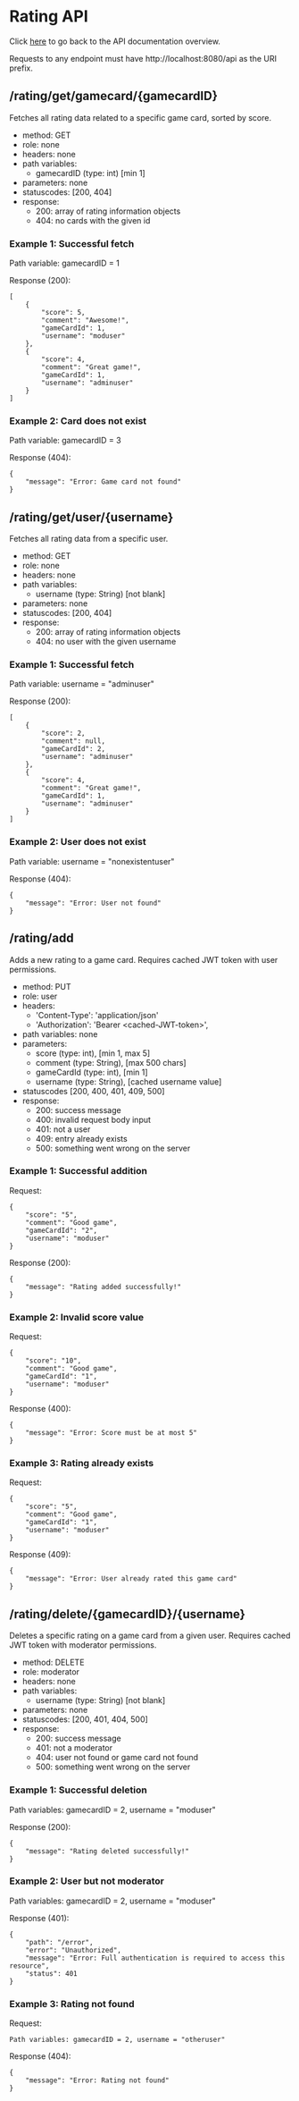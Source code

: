 # Rating API

Click [here](../rest-api.md) to go back to the API documentation overview.

Requests to any endpoint must have http://localhost:8080/api as the URI prefix. 

## /rating/get/gamecard/{gamecardID}

Fetches all rating data related to a specific game card, sorted by score.

- method: GET
- role: none
- headers: none
- path variables: 
  - gamecardID (type: int) [min 1]
- parameters: none
- statuscodes: [200, 404]
- response: 
    - 200: array of rating information objects
    - 404: no cards with the given id

### Example 1: Successful fetch
Path variable: gamecardID = 1

Response (200):
```
[
    {
        "score": 5,
        "comment": "Awesome!",
        "gameCardId": 1,
        "username": "moduser"
    },
    {
        "score": 4,
        "comment": "Great game!",
        "gameCardId": 1,
        "username": "adminuser"
    }
]
```
### Example 2: Card does not exist
Path variable: gamecardID = 3

Response (404):
```
{
    "message": "Error: Game card not found"
}
```
## /rating/get/user/{username}

Fetches all rating data from a specific user.

- method: GET
- role: none
- headers: none
- path variables: 
  - username (type: String) [not blank]
- parameters: none
- statuscodes: [200, 404]
- response: 
    - 200: array of rating information objects
    - 404: no user with the given username

### Example 1: Successful fetch
Path variable: username = "adminuser"

Response (200):
```
[
    {
        "score": 2,
        "comment": null,
        "gameCardId": 2,
        "username": "adminuser"
    },
    {
        "score": 4,
        "comment": "Great game!",
        "gameCardId": 1,
        "username": "adminuser"
    }
]
```
### Example 2: User does not exist
Path variable: username = "nonexistentuser"

Response (404):
```
{
    "message": "Error: User not found"
}
```

## /rating/add

Adds a new rating to a game card. Requires cached JWT token with user permissions.

- method: PUT
- role: user
- headers: 
  - 'Content-Type': 'application/json'
  - 'Authorization': 'Bearer \<cached-JWT-token>',
- path variables: none
- parameters:
  - score (type: int), [min 1, max 5]
  - comment (type: String), [max 500 chars]
  - gameCardId (type: int), [min 1]
  - username (type: String), [cached username value]
- statuscodes [200, 400, 401, 409, 500]
- response:
  - 200: success message
  - 400: invalid request body input
  - 401: not a user
  - 409: entry already exists
  - 500: something went wrong on the server

### Example 1: Successful addition
Request:
```
{
    "score": "5",
    "comment": "Good game",
    "gameCardId": "2",
    "username": "moduser"
}
```
Response (200):
```
{
    "message": "Rating added successfully!"
}
```

### Example 2: Invalid score value
Request:
```
{
    "score": "10",
    "comment": "Good game",
    "gameCardId": "1",
    "username": "moduser"
}
```
Response (400):
```
{
    "message": "Error: Score must be at most 5"
}
```

### Example 3: Rating already exists
Request:
```
{
    "score": "5",
    "comment": "Good game",
    "gameCardId": "1",
    "username": "moduser"
}
```
Response (409):
```
{
    "message": "Error: User already rated this game card"
}
```

## /rating/delete/{gamecardID}/{username}

Deletes a specific rating on a game card from a given user. Requires cached JWT token with moderator permissions.

- method: DELETE
- role: moderator
- headers: none
- path variables: 
  - username (type: String) [not blank]
- parameters: none
- statuscodes: [200, 401, 404, 500]
- response: 
    - 200: success message
    - 401: not a moderator
    - 404: user not found or game card not found
    - 500: something went wrong on the server

### Example 1: Successful deletion
Path variables: gamecardID = 2, username = "moduser"

Response (200):
```
{
    "message": "Rating deleted successfully!"
}
```
### Example 2: User but not moderator
Path variables: gamecardID = 2, username = "moduser"

Response (401):
```
{
    "path": "/error",
    "error": "Unauthorized",
    "message": "Error: Full authentication is required to access this resource",
    "status": 401
}
```
### Example 3: Rating not found
Request:
```
Path variables: gamecardID = 2, username = "otheruser"
```
Response (404):
```
{
    "message": "Error: Rating not found"
}
```